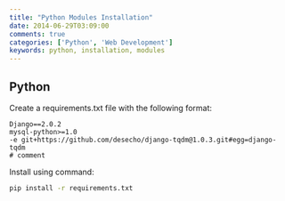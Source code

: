 ```yaml
---
title: "Python Modules Installation"
date: 2014-06-29T03:09:00
comments: true
categories: ['Python', 'Web Development']
keywords: python, installation, modules
---
```


## Python
Create a requirements.txt file with the following format:

```
Django==2.0.2
mysql-python>=1.0
-e git+https://github.com/desecho/django-tqdm@1.0.3.git#egg=django-tqdm
# comment
```

Install using command:
```bash
pip install -r requirements.txt
```

